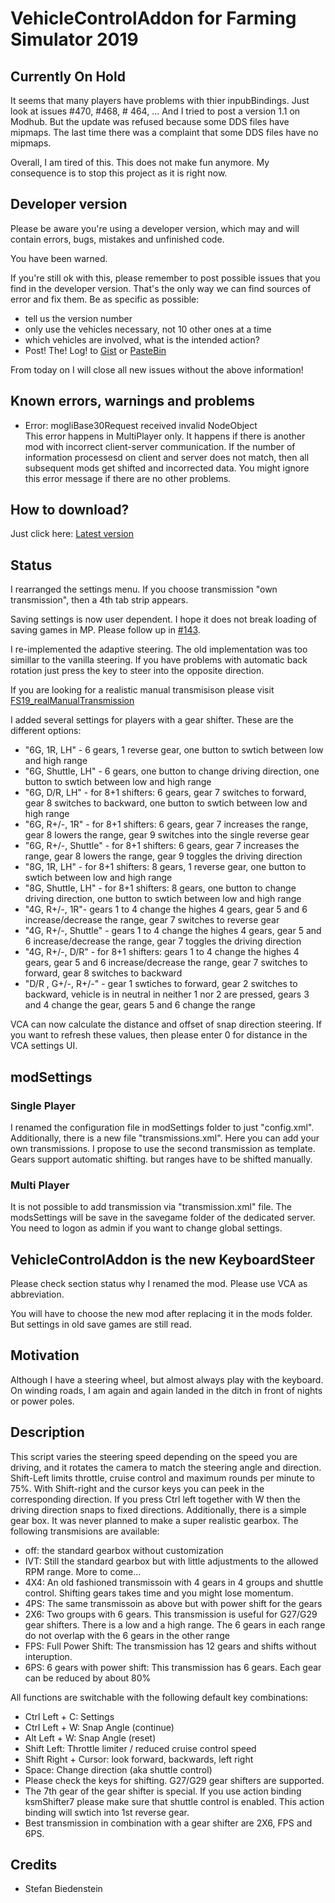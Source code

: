 # VehicleControlAddon for Farming Simulator 2019

## Currently On Hold
It seems that many players have problems with thier inpubBindings. Just look at issues #470, #468, # 464, ...
And I tried to post a version 1.1 on Modhub. But the update was refused because some DDS files have mipmaps. The last time there was a complaint that some DDS files have no mipmaps. 

Overall, I am tired of this. This does not make fun anymore. My consequence is to stop this project as it is right now.

## Developer version
Please be aware you're using a developer version, which may and will contain errors, bugs, mistakes and unfinished code. 

You have been warned.

If you're still ok with this, please remember to post possible issues that you find in the developer version. 
That's the only way we can find sources of error and fix them. 
Be as specific as possible:

* tell us the version number
* only use the vehicles necessary, not 10 other ones at a time
* which vehicles are involved, what is the intended action?
* Post! The! Log! to [Gist](https://gist.github.com/) or [PasteBin](http://pastebin.com/)

From today on I will close all new issues without the above information!

## Known errors, warnings and problems

* Error: mogliBase30Request received invalid NodeObject  
This error happens in MultiPlayer only. It happens if there is another mod with incorrect client-server communication. If the number of information processesd on client and server does not match, then all subsequent mods get shifted and incorrected data. You might ignore this error message if there are no other problems.

## How to download?

Just click here: [Latest version](https://github.com/Mogli12/VehicleControlAddon/blob/master/FS19_VehicleControlAddon.zip?raw=true)

## Status
I rearranged the settings menu. If you choose transmission "own transmission", then a 4th tab strip appears.

Saving settings is now user dependent. I hope it does not break loading of saving games in MP. Please follow up in [#143](https://github.com/Mogli12/VehicleControlAddon/issues/143).

I re-implemented the adaptive steering. The old implementation was too simillar to the vanilla steering. If you have problems with automatic back rotation just press the key to steer into the opposite direction.

If you are looking for a realistic manual transmisison please visit [FS19_realManualTransmission](https://github.com/modelleicher/FS19_realManualTransmission)

I added several settings for players with a gear shifter. These are the different options:
* "6G, 1R, LH" - 6 gears, 1 reverse gear, one button to swtich between low and high range
* "6G, Shuttle, LH" - 6 gears, one button to change driving direction, one button to swtich between low and high range
* "6G, D/R, LH" - for 8+1 shifters: 6 gears, gear 7 switches to forward, gear 8 switches to backward, one button to swtich between low and high range
* "6G, R+/-, 1R" - for 8+1 shifters: 6 gears, gear 7 increases the range, gear 8 lowers the range, gear 9 switches into the single reverse gear
* "6G, R+/-, Shuttle" - for 8+1 shifters: 6 gears, gear 7 increases the range, gear 8 lowers the range, gear 9 toggles the driving direction
* "8G, 1R, LH" - for 8+1 shifters: 8 gears, 1 reverse gear, one button to swtich between low and high range
* "8G, Shuttle, LH" - for 8+1 shifters: 8 gears, one button to change driving direction, one button to swtich between low and high range
* "4G, R+/-, 1R"- gears 1 to 4 change the highes 4 gears, gear 5 and 6 increase/decrease the range, gear 7 switches to reverse gear
* "4G, R+/-, Shuttle" - gears 1 to 4 change the highes 4 gears, gear 5 and 6 increase/decrease the range, gear 7 toggles the driving direction
* "4G, R+/-, D/R" - for 8+1 shifters: gears 1 to 4 change the highes 4 gears, gear 5 and 6 increase/decrease the range, gear 7 switches to forward, gear 8 switches to backward
* "D/R , G+/-, R+/-" - gear 1 swtiches to forward, gear 2 switches to backward, vehicle is in neutral in neither 1 nor 2 are pressed, gears 3 and 4 change the gear, gears 5 and 6 change the range

VCA can now calculate the distance and offset of snap direction steering. If you want to refresh these values, then please enter 0 for distance in the VCA settings UI.

## modSettings

### Single Player
I renamed the configuration file in modSettings folder to just "config.xml". Additionally, there is a new file "transmissions.xml". Here you can add your own transmissions. I propose to use the second transmission as template. Gears support automatic shifting. but ranges have to be shifted manually. 

### Multi Player
It is not possible to add transmission via "transmission.xml" file. The modsSettings will be save in the savegame folder of the dedicated server. You need to logon as admin if you want to change global settings.

## VehicleControlAddon is the new KeyboardSteer
Please check section status why I renamed the mod. Please use VCA as abbreviation.

You will have to choose the new mod after replacing it in the mods folder. But settings in old save games are still read.

## Motivation
Although I have a steering wheel, but almost always play with the keyboard. On winding roads, I am again and again landed in the ditch in front of nights or power poles.

## Description
This script varies the steering speed depending on the speed you are driving, and it rotates the camera to match the steering angle and direction.
Shift-Left limits throttle, cruise control and maximum rounds per minute to 75%. With Shift-right and the cursor keys you can peek in the corresponding direction.
If you press Ctrl left together with W then the driving direction snaps to fixed directions.
Additionally, there is a simple gear box. It was never planned to make a super realistic gearbox. The following transmisions are available:
* off: the standard gearbox without customization
* IVT: Still the standard gearbox but with little adjustments to the allowed RPM range. More to come...
* 4X4: An old fashioned transmissoin with 4 gears in 4 groups and shuttle control. Shifting gears takes time and you might lose momentum.
* 4PS: The same transmissoin as above but with power shift for the gears
* 2X6: Two groups with 6 gears. This transmission is useful for G27/G29 gear shifters. There is a low and a high range. The 6 gears in each range do not overlap with the 6 gears in the other range
* FPS: Full Power Shift: The transmission has 12 gears and shifts without interuption. 
* 6PS: 6 gears with power shift: This transmission has 6 gears. Each gear can be reduced by about 80%

All functions are switchable with the following default key combinations:
* Ctrl Left + C: Settings
* Ctrl Left + W: Snap Angle (continue)
* Alt Left + W: Snap Angle (reset)
* Shift Left: Throttle limiter / reduced cruise control speed
* Shift Right + Cursor: look forward, backwards, left right
* Space: Change direction (aka shuttle control)
* Please check the keys for shifting. G27/G29 gear shifters are supported.
* The 7th gear of the gear shifter is special. If you use action binding ksmShifter7 please make sure that shuttle control is enabled. This action binding will swtich into 1st reverse gear. 
* Best transmission in combination with a gear shifter are 2X6, FPS and 6PS. 

## Credits
* Stefan Biedenstein
